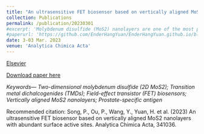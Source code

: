 ```yaml
---
title: "An ultrasensitive FET biosensor based on vertically aligned MoS2 nanolayers with abundant surface active sites"
collection: Publications
permalink: /publication/20230301
#excerpt: 'Molybdenum disulfide (MoS2) nanolayers are one of the most promising two-dimensional (2D) nanomaterials for constructing next-generation field-effect transistor (FET) biosensors. In this article, we report an ultrasensitive FET biosensor that integrates a novel format of 2D MoS2, vertically-aligned MoS2 nanolayers (VAMNs), as the channel material for label-free detection of the prostate-specific antigen (PSA). The developed VAMNs-based FET biosensor shows two distinctive advantages. First, the VAMNs can be facilely grown using the conventional chemical vapor deposition (CVD) method, permitting easy fabrication and potential mass device production. Second, the unique advantage of the VAMNs for biosensor development lies in its abundant surface-exposed active edge sites that possess a high binding affinity with thiol-based linkers, which overcomes the challenge of molecule functionalization on the conventional planar MoS2 nanolayers. The high binding affinity between 11-mercaptoundecanoic acid and the VAMNs was demonstrated through experimental surface characterization and theoretical calculations via density functional theory. The FET biosensor allows rapid (within 20 min) and ultrasensitive PSA detection in human serum with simple operations (limit of detection: 800 fg mL−1). This FET biosensor offers excellent features such as ultrahigh sensitivity, ease of fabrication, and short assay time, and thereby possesses significant potential for early-stage diagnosis of life-threatening diseases.'
#paperurl: 'https://github.com/EnderHangYuan/EnderHangYuan.github.io/blob/master/_publications/2023-3-1-An%20ultrasensitive%20FET%20biosensor%20based%20on%20vertically%20aligned%20MoS2%20nanolayers%20with%20abundant%20surface%20active%20sites.pdf'
date: 3-03 Mar. 2023
venue: 'Analytica Chimica Acta'
---
```


[Elsevier](https://www.sciencedirect.com/science/article/pii/S000326702300257X)

[Download paper here](https://github.com/EnderHangYuan/EnderHangYuan.github.io/blob/master/_publications/2023-3-1-An%20ultrasensitive%20FET%20biosensor%20based%20on%20vertically%20aligned%20MoS2%20nanolayers%20with%20abundant%20surface%20active%20sites.pdf)

<i>Keywords— Two-dimensional molybdenum disulfide (2D MoS2); Transition metal dichalcogenides (TMDs); Field-effect transistor (FET) biosensors; Vertically aligned MoS2 nanolayers; Prostate-specific antigen </i>

Recommended citation: Song, P., Ou, P., Wang, Y., Yuan, H. et al. (2023) An ultrasensitive FET biosensor based on vertically aligned MoS2 nanolayers with abundant surface active sites. Analytica Chimica Acta, 341036.
